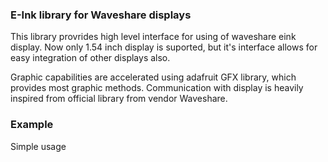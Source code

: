 ### E-Ink library for Waveshare displays

This library provrides high level interface for using of waveshare eink display. Now only 1.54 inch display is suported, but it's interface allows for easy integration of other displays also. 

Graphic capabilities are accelerated using adafruit GFX library, which provides most graphic methods. Communication with display is heavily inspired from official library from vendor Waveshare. 

### Example

Simple usage